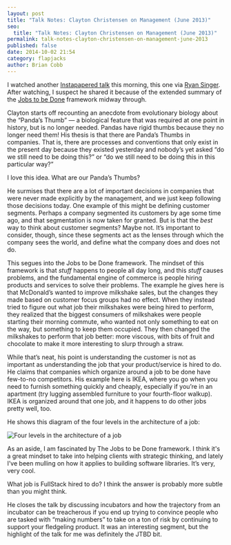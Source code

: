 ```yaml
---
layout: post
title: "Talk Notes: Clayton Christensen on Management (June 2013)"
seo:
  title: "Talk Notes: Clayton Christensen on Management (June 2013)"
permalink: talk-notes-clayton-christensen-on-management-june-2013
published: false
date: 2014-10-02 21:54
category: flapjacks
author: Brian Cobb
---
```



I watched another [Instapapered talk][1] this morning, this one via [Ryan Singer][2]. After watching, I suspect he shared it because of the extended summary of the [Jobs to be Done][3] framework midway through.

Clayton starts off recounting an anecdote from evolutionary biology about the “Panda’s Thumb” — a biological feature that was required at one point in history, but is no longer needed. Pandas have rigid thumbs because they no longer need them! His thesis is that there are Panda’s Thumbs in companies. That is, there are processes and conventions that only exist in the present day because they existed yesterday and nobody’s yet asked “do we still need to be doing this?” or “do we still need to be doing this in this particular way?”

I love this idea. What are our Panda’s Thumbs?

He surmises that there are a lot of important decisions in companies that were never made explicitly by the management, and we just keep following those decisions today. One example of this might be defining customer segments. Perhaps a company segmented its customers by age some time ago, and that segmentation is now taken for granted. But is that the *best* way to think about customer segments? Maybe not. It’s important to consider, though, since these segments act as the lenses through which the company sees the world, and define what the company does and does not do.

This segues into the Jobs to be Done framework. The mindset of this framework is that *stuff* happens to people all day long, and this *stuff* causes problems, and the fundamental engine of commerce is people hiring products and services to solve their problems. The example he gives here is that McDonald’s wanted to improve milkshake sales, but the changes they made based on customer focus groups had no effect. When they instead tried to figure out what job their milkshakes were being hired to perform, they realized that the biggest consumers of milkshakes were people starting their morning commute, who wanted not only something to eat on the way, but something to keep them occupied. They then changed the milkshakes to perform that job better: more viscous, with bits of fruit and chocolate to make it more interesting to slurp through a straw.

While that’s neat, his point is understanding the customer is not as important as understanding the job that your product/service is hired to do. He claims that companies which organize around a job to be done have few-to-no competitors. His example here is IKEA, where you go when you need to furnish something quickly and cheaply, especially if you’re in an apartment (try lugging assembled furniture to your fourth-floor walkup). IKEA is organized around that one job, and it happens to do other jobs pretty well, too.

He shows this diagram of the four levels in the architecture of a job:

![Four levels in the architecture of a job][4]

As an aside, I am fascinated by The Jobs to be Done framework. I think it's a great mindset to take into helping clients with strategic thinking, and lately I’ve been mulling on how it applies to building software libraries. It’s very, very cool.

What job is FullStack hired to do? I think the answer is probably more subtle than you might think.

He closes the talk by discussing incubators and how the trajectory from an incubator can be treacherous if you end up trying to convince people who are tasked with “making numbers” to take on a ton of risk by continuing to support your fledgeling product. It was an interesting segment, but the highlight of the talk for me was definitely the JTBD bit.

 [1]: https://www.youtube.com/watch?v=Ei57yFEljrI
 [2]: http://feltpresence.com/
 [3]: http://jobstobedone.org/
 [4]: http://f.cl.ly/items/3Y3i2o1F1A3X3u2M1P1K/Screen%20Shot%202014-10-02%20at%204.46.55%20PM.png
